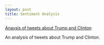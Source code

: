 ```yaml
---
layout: post
title: Sentiment Analysis
--- 
```

[Anaysis of tweets about Trump and Clinton](https://github.com/JoomiK/Trump_Clinton_Tweets/blob/master/Trump_Clinton_tweets.ipynb)

An analysis of tweets about Trump and Clinton.

